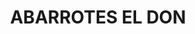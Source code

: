 ---
title: "ABARROTES EL DON"
url: /mexicali-baja-california/abarrotes-el-don-avenida-sinaloa/
shop: comodidad
---